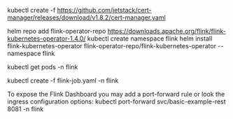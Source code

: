 kubectl create -f https://github.com/jetstack/cert-manager/releases/download/v1.8.2/cert-manager.yaml

helm repo add flink-operator-repo https://downloads.apache.org/flink/flink-kubernetes-operator-1.4.0/
kubectl create namespace flink
helm install flink-kubernetes-operator flink-operator-repo/flink-kubernetes-operator --namespace flink

kubectl get pods -n flink

kubectl create -f flink-job.yaml -n flink

To expose the Flink Dashboard you may add a port-forward rule or look the ingress configuration options:
kubectl port-forward svc/basic-example-rest 8081 -n flink